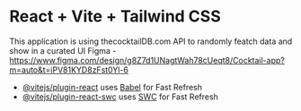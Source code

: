 # React + Vite + Tailwind CSS

This application is using thecocktailDB.com API to randomly featch data and show in a curated UI
Figma - https://www.figma.com/design/g8Z7d1UNagtWah78cUeqt8/Cocktail-app?m=auto&t=iPV81KYD8zFst0Yl-6

- [@vitejs/plugin-react](https://github.com/vitejs/vite-plugin-react/blob/main/packages/plugin-react/README.md) uses [Babel](https://babeljs.io/) for Fast Refresh
- [@vitejs/plugin-react-swc](https://github.com/vitejs/vite-plugin-react-swc) uses [SWC](https://swc.rs/) for Fast Refresh
